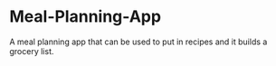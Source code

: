 # Meal-Planning-App
A meal planning app that can be used to put in recipes and it builds a grocery list.
